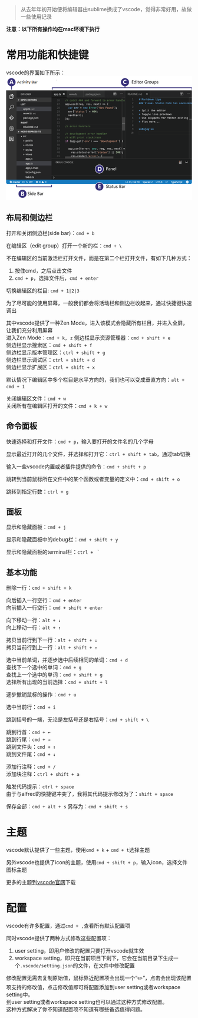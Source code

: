 > 从去年年初开始便将编辑器由sublime换成了vscode，觉得非常好用，故做一些使用记录

**注意：以下所有操作均在mac环境下执行**

# 常用功能和快捷键
vscode的界面如下所示：
![userinterface_hero](./images/userinterface_hero.png)
## 布局和侧边栏

打开和关闭侧边栏(side bar)：`cmd + b`

在编辑区（edit group）打开一个新的栏：`cmd + \`

不在编辑区的当前激活栏打开文件，而是在第二个栏打开文件，有如下几种方式：  
1. 按住cmd，之后点击文件
1. `cmd + p`，选择文件后，`cmd + enter` 

切换编辑区的栏目: `cmd + 1|2|3`

为了尽可能的使用屏幕，一般我们都会将活动栏和侧边栏收起来，通过快捷键快速调出  

其中vscode提供了一种Zen Mode，进入该模式会隐藏所有栏目，并进入全屏，让我们充分利用屏幕  
进入Zen Mode：`cmd + k, z`
侧边栏显示资源管理器：`cmd + shift + e`  
侧边栏显示搜索区：`cmd + shift + f`  
侧边栏显示版本管理区：`ctrl + shift + g`  
侧边栏显示调试区：`ctrl + shift + d`  
侧边栏显示扩展区：`ctrl + shift + x`

默认情况下编辑区中多个栏目是水平方向的，我们也可以变成垂直方向：`alt + cmd + 1`

关闭编辑区文件：`cmd + w`  
关闭所有在编辑区打开的文件：`cmd + k + w`

## 命令面板
快速选择和打开文件：`cmd + p`，输入要打开的文件名的几个字母

显示最近打开的几个文件，并选择和打开它：`ctrl + shift + tab`，通过tab切换

输入一些vscode内置或者插件提供的命令：`cmd + shift + p`

跳转到当前鼠标所在文件中的某个函数或者变量的定义中：`cmd + shift + o`

跳转到指定行数：`ctrl + g`

## 面板
显示和隐藏面板：`cmd + j`

显示和隐藏面板中的debug栏：`cmd + shift + y`

显示和隐藏面板的terminal栏：`ctrl + ` `

## 基本功能
删除一行：`cmd + shift + k`

向后插入一行空行：`cmd + enter`  
向前插入一行空行：`cmd + shift + enter`

向下移动一行：`alt + ↓`  
向上移动一行：`alt + ↑`

拷贝当前行到下一行：`alt + shift + ↓`  
拷贝当前行到上一行：`alt + shift + ↑`  

选中当前单词，并逐步选中后续相同的单词：`cmd + d`  
查找下一个选中的单词：`cmd + g`  
查找上一个选中的单词：`cmd + shift + g`  
选择所有出现的当前选择：`cmd + shift + l`

逐步撤销鼠标的操作：`cmd + u`

选中当前行：`cmd + i`

跳到括号的一端，无论是左括号还是右括号：`cmd + shift + \`

跳到行首：`cmd + ←`  
跳到行尾：`cmd + →`  
跳到文件头：`cmd + ↑`  
跳到文件尾：`cmd + ↓`  

添加行注释：`cmd + /`  
添加块注释：`ctrl + shift + a`

触发代码提示：`ctrl + space`  
由于与alfred的快捷键冲突了，我将其代码提示修改为了：`shift + space`
 
保存全部：`cmd + alt + s`
另存为：`cmd + shift + s`

# 主题
vscode默认提供了一些主题，使用`cmd + k` + `cmd + t`选择主题

另外vscode也提供了icon的主题，使用`cmd + shift + p`，输入icon，选择文件图标主题

更多的主题到[vscode官网](https://marketplace.visualstudio.com/VSCode)下载

# 配置
vscode有许多配置，通过`cmd + ,`查看所有默认配置项

同时vscode提供了两种方式修改这些配置项：  
1. user setting，即用户修改的配置只要打开vscode就生效
1. workspace setting，即只在当前项目下剩下，它会在当前目录下生成一个`.vscode/setting.json`的文件，在文件中修改配置

修改配置无需去复制原始值，鼠标靠近配置项会出现一个“✏️”，点击会出现该配置项支持的修改值，点击修改值即可将配置添加到user setting或者workspace setting中。  
到user setting或者workspace setting也可以通过这种方式修改配置。  
这种方式解决了你不知道配置项不知道有哪些备选值得问题。
